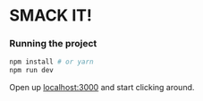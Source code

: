 # SMACK IT!


### Running the project

```bash
npm install # or yarn
npm run dev
```

Open up [localhost:3000](http://localhost:3000) and start clicking around.

